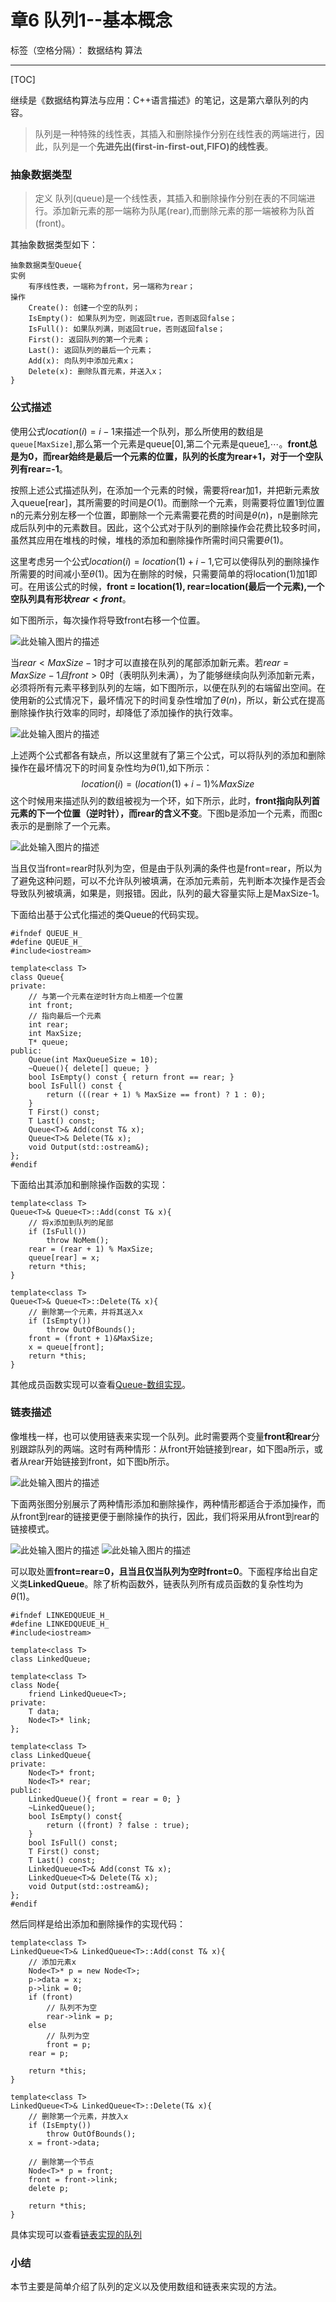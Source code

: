 ﻿# 章6 队列1--基本概念

标签（空格分隔）： 数据结构 算法

---
[TOC]

继续是《数据结构算法与应用：C++语言描述》的笔记，这是第六章队列的内容。

> 队列是一种特殊的线性表，其插入和删除操作分别在线性表的两端进行，因此，队列是一个**先进先出(first-in-first-out,FIFO)的线性表**。

### 抽象数据类型
> 定义  队列(queue)是一个线性表，其插入和删除操作分别在表的不同端进行。添加新元素的那一端称为队尾(rear),而删除元素的那一端被称为队首(front)。

其抽象数据类型如下：
```
抽象数据类型Queue{
实例
    有序线性表，一端称为front，另一端称为rear；
操作
    Create(): 创建一个空的队列；
    IsEmpty(): 如果队列为空，则返回true，否则返回false；
    IsFull(): 如果队列满，则返回true，否则返回false；
    First(): 返回队列的第一个元素；
    Last(): 返回队列的最后一个元素；
    Add(x): 向队列中添加元素x；
    Delete(x): 删除队首元素，并送入x；
}
```

### 公式描述
  使用公式$location(i)=i-1$来描述一个队列，那么所使用的数组是`queue[MaxSize]`,那么第一个元素是queue[0],第二个元素是queue[1],$\cdots$。**front总是为0，而rear始终是最后一个元素的位置，队列的长度为rear+1，对于一个空队列有rear=-1**。
  
  按照上述公式描述队列，在添加一个元素的时候，需要将rear加1，并把新元素放入queue[rear]，其所需要的时间是$O(1)$。而删除一个元素，则需要将位置1到位置n的元素分别左移一个位置，即删除一个元素需要花费的时间是$\theta(n)$，n是删除完成后队列中的元素数目。因此，这个公式对于队列的删除操作会花费比较多时间，虽然其应用在堆栈的时候，堆栈的添加和删除操作所需时间只需要$\theta(1)$。
  
  这里考虑另一个公式$location(i)=location(1)+i-1$,它可以使得队列的删除操作所需要的时间减小至$\theta(1)$。因为在删除的时候，只需要简单的将location(1)加1即可。在用该公式的时候，**front = location(1), rear=location(最后一个元素),一个空队列具有形状$rear \lt front$**。
  
  如下图所示，每次操作将导致front右移一个位置。
  
  ![此处输入图片的描述][1]
  
  当$rear \lt MaxSize-1$时才可以直接在队列的尾部添加新元素。若$rear = MaxSize-1且front \gt 0$时（表明队列未满），为了能够继续向队列添加新元素，必须将所有元素平移到队列的左端，如下图所示，以便在队列的右端留出空间。在使用新的公式情况下，最坏情况下的时间复杂性增加了$\theta(n)$，所以，新公式在提高删除操作执行效率的同时，却降低了添加操作的执行效率。
  
  ![此处输入图片的描述][2]
  
  上述两个公式都各有缺点，所以这里就有了第三个公式，可以将队列的添加和删除操作在最坏情况下的时间复杂性均为$\theta(1)$,如下所示：
$$
location(i) = (location(1)+i-1)\% MaxSize
$$
这个时候用来描述队列的数组被视为一个环，如下所示，此时，**front指向队列首元素的下一个位置（逆时针），而rear的含义不变**。下图b是添加一个元素，而图c表示的是删除了一个元素。

![此处输入图片的描述][3]

当且仅当front=rear时队列为空，但是由于队列满的条件也是front=rear，所以为了避免这种问题，可以不允许队列被填满，在添加元素前，先判断本次操作是否会导致队列被填满，如果是，则报错。因此，队列的最大容量实际上是MaxSize-1。

下面给出基于公式化描述的类Queue的代码实现。
```
#ifndef QUEUE_H_
#define QUEUE_H_
#include<iostream>

template<class T>
class Queue{
private:
	// 与第一个元素在逆时针方向上相差一个位置
	int front;
	// 指向最后一个元素
	int rear;
	int MaxSize;
	T* queue;
public:
	Queue(int MaxQueueSize = 10);
	~Queue(){ delete[] queue; }
	bool IsEmpty() const { return front == rear; }
	bool IsFull() const {
		return (((rear + 1) % MaxSize == front) ? 1 : 0);
	}
	T First() const;
	T Last() const;
	Queue<T>& Add(const T& x);
	Queue<T>& Delete(T& x);
	void Output(std::ostream&);
};
#endif
```
下面给出其添加和删除操作函数的实现：
```
template<class T>
Queue<T>& Queue<T>::Add(const T& x){
	// 将x添加到队列的尾部
	if (IsFull())
		throw NoMem();
	rear = (rear + 1) % MaxSize;
	queue[rear] = x;
	return *this;
}

template<class T>
Queue<T>& Queue<T>::Delete(T& x){
	// 删除第一个元素，并将其送入x
	if (IsEmpty())
		throw OutOfBounds();
	front = (front + 1)&MaxSize;
	x = queue[front];
	return *this;
}
```

其他成员函数实现可以查看[Queue-数组实现][4]。

### 链表描述
  像堆栈一样，也可以使用链表来实现一个队列。此时需要两个变量**front和rear**分别跟踪队列的两端。这时有两种情形：从front开始链接到rear，如下图a所示，或者从rear开始链接到front，如下图b所示。
  
  ![此处输入图片的描述][5]
  
  下面两张图分别展示了两种情形添加和删除操作，两种情形都适合于添加操作，而从front到rear的链接更便于删除操作的执行，因此，我们将采用从front到rear的链接模式。
  
  ![此处输入图片的描述][6] ![此处输入图片的描述][7]
  
  可以取处置**front=rear=0，且当且仅当队列为空时front=0**。下面程序给出自定义类**LinkedQueue**。除了析构函数外，链表队列所有成员函数的复杂性均为$\theta(1)$。
```
#ifndef LINKEDQUEUE_H_
#define LINKEDQUEUE_H_
#include<iostream>

template<class T>
class LinkedQueue;

template<class T>
class Node{
	friend LinkedQueue<T>;
private:
	T data;
	Node<T>* link;
};

template<class T>
class LinkedQueue{
private:
	Node<T>* front;
	Node<T>* rear;
public:
	LinkedQueue(){ front = rear = 0; }
	~LinkedQueue();
	bool IsEmpty() const{
		return ((front) ? false : true);
	}
	bool IsFull() const;
	T First() const;
	T Last() const;
	LinkedQueue<T>& Add(const T& x);
	LinkedQueue<T>& Delete(T& x);
	void Output(std::ostream&);
};
#endif
```
然后同样是给出添加和删除操作的实现代码：
```
template<class T>
LinkedQueue<T>& LinkedQueue<T>::Add(const T& x){
	// 添加元素x
	Node<T>* p = new Node<T>;
	p->data = x;
	p->link = 0;
	if (front)
		// 队列不为空
		rear->link = p;
	else
		// 队列为空
		front = p;
	rear = p;

	return *this;
}

template<class T>
LinkedQueue<T>& LinkedQueue<T>::Delete(T& x){
	// 删除第一个元素，并放入x
	if (IsEmpty())
		throw OutOfBounds();
	x = front->data;

	// 删除第一个节点
	Node<T>* p = front;
	front = front->link;
	delete p;

	return *this;
}
```
具体实现可以查看[链表实现的队列][8]

### 小结
  本节主要是简单介绍了队列的定义以及使用数组和链表来实现的方法。

  [1]: http://7xrluf.com1.z0.glb.clouddn.com/%E9%98%9F%E5%88%971.png
  [2]: http://7xrluf.com1.z0.glb.clouddn.com/%E9%98%9F%E5%88%972.png
  [3]: http://7xrluf.com1.z0.glb.clouddn.com/%E9%98%9F%E5%88%973.png
  [4]: https://github.com/ccc013/DataStructe-Algorithms_Study/blob/master/Queue/Queue.h
  [5]: http://7xrluf.com1.z0.glb.clouddn.com/%E9%98%9F%E5%88%974.png
  [6]: http://7xrluf.com1.z0.glb.clouddn.com/%E9%98%9F%E5%88%975.png
  [7]: http://7xrluf.com1.z0.glb.clouddn.com/%E9%98%9F%E5%88%976.png
  [8]: https://github.com/ccc013/DataStructe-Algorithms_Study/blob/master/Queue/LinkedQueue.h